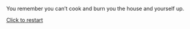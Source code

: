 You remember you can’t cook and burn you the house and yourself up.

[Click to restart](../../run.md)